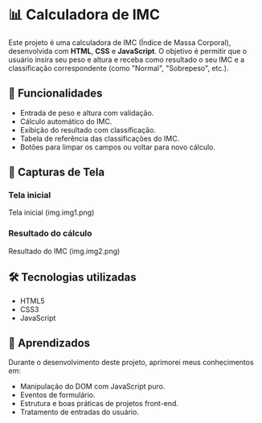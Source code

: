 # 📊 Calculadora de IMC

Este projeto é uma calculadora de IMC (Índice de Massa Corporal), desenvolvida com **HTML**, **CSS** e **JavaScript**. O objetivo é permitir que o usuário insira seu peso e altura e receba como resultado o seu IMC e a classificação correspondente (como "Normal", "Sobrepeso", etc.).

## 🚀 Funcionalidades

- Entrada de peso e altura com validação.
- Cálculo automático do IMC.
- Exibição do resultado com classificação.
- Tabela de referência das classificações do IMC.
- Botões para limpar os campos ou voltar para novo cálculo.


## 📸 Capturas de Tela

### Tela inicial
Tela inicial (img.img1.png)

### Resultado do cálculo
Resultado do IMC (img.img2.png)


## 🛠️ Tecnologias utilizadas

- HTML5
- CSS3
- JavaScript

## 🧠 Aprendizados

Durante o desenvolvimento deste projeto, aprimorei meus conhecimentos em:

- Manipulação do DOM com JavaScript puro.
- Eventos de formulário.
- Estrutura e boas práticas de projetos front-end.
- Tratamento de entradas do usuário.


